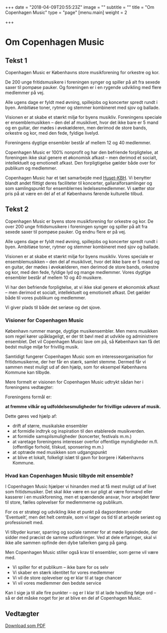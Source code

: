 +++
date = "2018-04-09T20:55:23Z"
image = ""
subtitle = ""
title = "Om Copenhagen Music"
type = "page"
[menu.main]
weight = 2

+++
# Om Copenhagen Music

## Tekst 1
Copenhagen Music er Københavns store musikforening for orkestre og kor.

De 200 unge fritidsmusikere i foreningen synger og spiller på alt fra sexede saxer til pompøse pauker. Og foreningen er i en rygende udvikling med flere medlemmer på vej.

Alle ugens dage er fyldt med øvning, spillejobs og koncerter spredt rundt i byen. Ambitiøse toner, rytmer og stemmer kombineret med sjov og ballade.

Visionen er at skabe et stærkt miljø for byens musikliv. Foreningens speciale er ensemblemusikken – den del af musiklivet, hvor det ikke bare er 5 mand og en guitar, der mødes i øvekælderen, men derimod de store bands, orkestre og kor, med den fede, fyldige livelyd.

Foreningens dygtige ensembler består af mellem 12 og 40 medlemmer.

Copenhagen Music er 100% nonprofit og har den befriende forpligtelse, at foreningen ikke skal genere et økonomisk afkast – men derimod et socialt, intellektuelt og emotionelt afkast. Den forpligtigelse gælder både over for publikum og medlemmer.

Copenhagen Music har et tæt samarbejde med [Huset-KBH](http://www.huset-kbh.dk/ "Huset-KBH"). Vi benytter blandt andet flittigt deres faciliteter til koncerter, gallaralforsamlinger og som samlingspunkt for ensemblernes ledelsesmedlemmer. Vi sætter stor pris på at være en del af et af Københavns førende kulturelle tilbud.

## Tekst 2
Copenhagen Music er byens store musikforening for orkestre og kor. De over 200 unge fritidsmusikere i foreningen synger og spiller på alt fra sexede saxer til pompøse pauker. Og endnu flere er på vej.

Alle ugens dage er fyldt med øvning, spillejobs og koncerter spredt rundt i byen. Ambitiøse toner, rytmer og stemmer kombineret med sjov og ballade.

Visionen er at skabe et stærkt miljø for byens musikliv. Vores speciale er ensemblemusikken – den del af musiklivet, hvor det ikke bare er 5 mand og en guitar, der mødes i øvekælderen, men derimod de store bands, orkestre og kor, med den fede, fyldige lyd og mange medlemmer. Vores dygtige ensembler består af mellem 10 og 40 musikere.

Vi har den befriende forpligtelse, at vi ikke skal genere et økonomisk afkast – men derimod et socialt, intellektuelt og emotionelt afkast. Det gælder både til vores publikum og medlemmer.

Vi giver plads til både det seriøse og det sjove.

### Visioner for Copenhagen Music

København rummer mange, dygtige musikensembler. Men mens musikken som regel kører upåklageligt, er der tit bøvl med at udvikle og administrere ensemblet. Det vil Copenhagen Music lave om på, så København kan få det bedst mulige miljø for frivillig musik.

Samtidigt fungerer Copenhagen Music som en interesseorganisation for fritidsmusikerne, der her får en stærk, samlet stemme. Dermed får vi sammen mest muligt ud af den hjælp, som for eksempel Københavns Kommune kan tilbyde.

Mere formelt er visionen for Copenhagen Music udtrykt sådan her i foreningens vedtægter:

Foreningens formål er:

**at fremme vilkår og udfoldelsesmuligheder for frivillige udøvere af musik.**

Dette gøres ved hjælp af:
* drift af større, musikalske ensembler
* at formidle indtryk og inspiration til den etablerede musikverden.
* at formidle samspilsmuligheder (koncerter, festivals m.m.)
* at varetage foreningens interesser overfor offentlige myndigheder m.fl. (offentlige forhold, tilskud, sponsering m.m.)
* at optræde med musikken som udgangspunkt
* at blive et lokalt, folkeligt islæt til gavn for borgere i Københavns Kommune.

### Hvad kan Copenhagen Music tilbyde mit ensemble?

I Copenhagen Music hjælper vi hinanden med at få mest muligt ud af livet som fritidsmusiker. Det skal ikke være en sur pligt at være formand eller kasserer i en musikforening, men et spændende ansvar, hvor arbejdet fører til store, fælles oplevelser for medlemmerne og publikum.

For os er strategi og udvikling ikke et punkt på dagsordenen under ‘Eventuelt’, men det helt centrale, som vi tager os tid til at arbejde seriøst og professionelt med.

Vi tilbyder kurser, sparring og sociale rammer for at møde ligesindede, der sidder med præcist de samme udfordringer. Ved at dele erfaringer, skal vi ikke alle sammen opfinde den dybe tallerken gang på gang.

Men Copenhagen Music stiller også krav til ensembler, som gerne vil være med.

* Vi spiller for et publikum – ikke bare for os selv
* Vi skaber en stærk identitet for vores medlemmer
* Vi vil de store oplevelser og er klar til at tage chancer
* Vi vil vores medlemmer den bedste service

Kan I sige ja til alle fire punkter – og er I klar til at lade handling følge ord – så er det måske noget for jer at blive en del af Copenhagen Music.


## Vedtægter

<a href="/uploads/2018/04/09/CM_vedtaegter_2013.pdf" class="no-barba">Download som PDF</a>